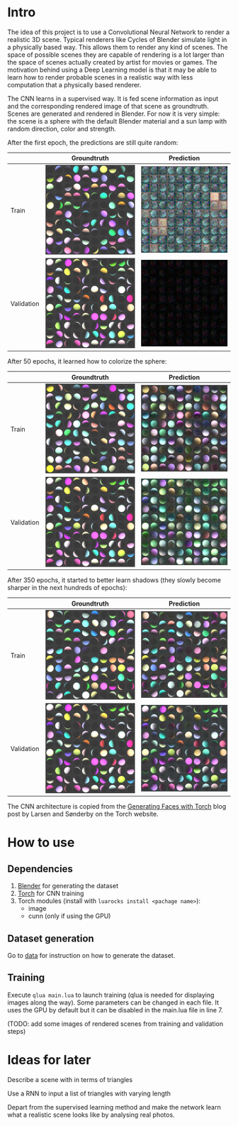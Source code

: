 # Intro
The idea of this project is to use a Convolutional Neural Network to render a realistic 3D scene.
Typical renderers like Cycles of Blender simulate light in a physically based way. This allows
them to render any kind of scenes. The space of possible scenes they are capable of rendering is
a lot larger than the space of scenes actually created by artist for movies or games. The
motivation behind using a Deep Learning model is that it may be able to learn how to render
probable scenes in a realistic way with less computation that a physically based renderer.

The CNN learns in a supervised way. It is fed scene information as input and the corresponding
rendered image of that scene as groundtruth. Scenes are generated and rendered in Blender. For
now it is very simple: the scene is a sphere with the default Blender material and a sun lamp
with random direction, color and strength.

After the first epoch, the predictions are still quite random:

|            | Groundtruth | Prediction |
| ---------- |:-------------:| :-----:|
| Train      | ![alt text](src/train_batch_groundtruths.epoch1.png "Train groundtruth") | ![alt text](src/train_batch_predictions.epoch1.png "Train prediction") |
| Validation | ![alt text](src/validation_batch_groundtruths.epoch1.png "Train groundtruth") | ![alt text](src/validation_batch_predictions.epoch1.png "Train prediction") |

After 50 epochs, it learned how to colorize the sphere:

|            | Groundtruth           | Prediction  |
| ---------- |:-------------:| :-----:|
| Train      | ![alt text](src/train_batch_groundtruths.epoch50.png "Train groundtruth") | ![alt text](src/train_batch_predictions.epoch50.png "Train prediction") |
| Validation | ![alt text](src/validation_batch_groundtruths.epoch50.png "Train groundtruth") | ![alt text](src/validation_batch_predictions.epoch50.png "Train prediction") |

After 350 epochs, it started to better learn shadows (they slowly become sharper in the next hundreds of epochs):

|            | Groundtruth           | Prediction  |
| ---------- |:-------------:| :-----:|
| Train      | ![alt text](src/train_batch_groundtruths.epoch350.png "Train groundtruth") | ![alt text](src/train_batch_predictions.epoch350.png "Train prediction") |
| Validation | ![alt text](src/validation_batch_groundtruths.epoch350.png "Train groundtruth") | ![alt text](src/validation_batch_predictions.epoch350.png "Train prediction") |

The CNN architecture is copied from the
[Generating Faces with Torch](http://torch.ch/blog/2015/11/13/gan.html)
blog post by Larsen and Sønderby on the Torch website.


# How to use
## Dependencies
1. [Blender](https://www.blender.org "Blender") for generating the dataset
2. [Torch](http://torch.ch/ "Torch") for CNN training
3. Torch modules (install with `luarocks install <pachage name>`):
    * image
    * cunn (only if using the GPU)

## Dataset generation
Go to [data](data/README.md) for instruction on how to generate the dataset.

## Training
Execute `qlua main.lua` to launch training (qlua is needed for displaying images along the way).
Some parameters can be changed in each file. It uses the GPU by default but it can be disabled
in the main.lua file in line 7.

(TODO: add some images of rendered scenes from training and validation steps)

# Ideas for later
Describe a scene with in terms of triangles

Use a RNN to input a list of triangles with varying length

Depart from the supervised learning method and make the network learn what a realistic scene
looks like by analysing real photos.